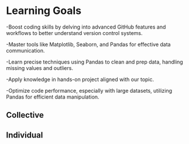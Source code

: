 # Learning Goals

-Boost coding skills by delving into advanced GitHub features and workflows to better understand version control systems.

-Master tools like Matplotlib, Seaborn, and Pandas for effective data communication.

-Learn precise techniques using Pandas to clean and prep data, handling missing values and outliers.

-Apply knowledge in hands-on project aligned with our topic.

-Optimize code performance, especially with large datasets, utilizing Pandas for efficient data manipulation.

## Collective

## Individual
